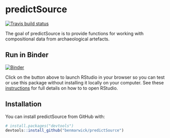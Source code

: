 
<!-- README.md is generated from README.Rmd. Please edit that file -->

# predictSource

<!-- badges: start -->

[![Travis build
status](https://travis-ci.org/benmarwick/predictSource.svg?branch=master)](https://travis-ci.org/benmarwick/predictSource)
<!-- badges: end -->

The goal of predictSource is to provide functions for working with
compositional data from archaeological artefacts.

## Run in Binder

[![Binder](http://mybinder.org/badge.svg)](http://mybinder.org/v2/gh/benmarwick/predictSource/master)

Click on the button above to launch RStudio in your browser so you can
test or use this package without installing it locally on your computer.
See these
[instructions](https://github.com/rocker-org/binder#opening-rstudio-once-binder-launches)
for full details on how to to open RStudio.

## Installation

You can install predictSource from GitHub with:

``` r
# install.packages("devtools")
devtools::install_github("benmarwick/predictSource")
```
